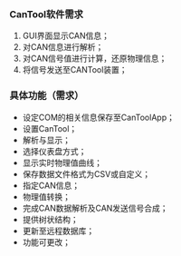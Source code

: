 ### CanTool软件需求
1. GUI界面显示CAN信息；
2. 对CAN信息进行解析；
3. 对CAN信号值进行计算，还原物理信息；
4. 将信号发送至CANTool装置；
### 具体功能（需求）
- 设定COM的相关信息保存至CanToolApp；
- 设置CanTool；
- 解析与显示；
- 选择仪表盘方式；
- 显示实时物理值曲线；
- 保存数据文件格式为CSV或自定义；
- 指定CAN信息；
- 物理值转换；
- 完成CAN数据解析及CAN发送信号合成；
- 提供树状结构；
- 更新至远程数据库；
- 功能可更改；